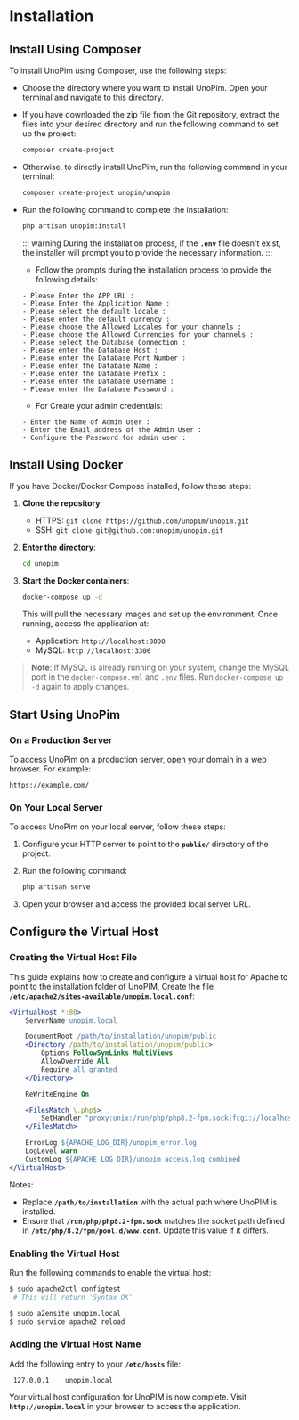 # Installation



## Install Using Composer

To install UnoPim using Composer, use the following steps:

- Choose the directory where you want to install UnoPim. Open your terminal and navigate to this directory.

- If you have downloaded the zip file from the Git repository, extract the files into your desired directory and run the following command to set up the project:

    ```sh
    composer create-project
    ```

- Otherwise, to directly install UnoPim, run the following command in your terminal:

    ```sh
    composer create-project unopim/unopim
    ```

- Run the following command to complete the installation:

    ```sh
    php artisan unopim:install
    ```

    ::: warning
    During the installation process, if the **`.env`** file doesn't exist, the installer will prompt you to provide the necessary information.
    :::

    - Follow the prompts during the installation process to provide the following details:

    ```
    - Please Enter the APP URL :
    - Please Enter the Application Name :
    - Please select the default locale :
    - Please enter the default currency :
    - Please choose the Allowed Locales for your channels :
    - Please choose the Allowed Currencies for your channels :
    - Please select the Database Connection :
    - Please enter the Database Host :
    - Please enter the Database Port Number :
    - Please enter the Database Name :
    - Please enter the Database Prefix :
    - Please enter the Database Username :
    - Please enter the Database Password :
    ```

    - For Create your admin credentials:
    ```
    - Enter the Name of Admin User :
    - Enter the Email address of the Admin User :
    - Configure the Password for admin user :
    ```

## Install Using Docker

If you have Docker/Docker Compose installed, follow these steps:

1. **Clone the repository**:
   - HTTPS: `git clone https://github.com/unopim/unopim.git`
   - SSH: `git clone git@github.com:unopim/unopim.git`

2. **Enter the directory**:
   ```bash
   cd unopim
   ```

3. **Start the Docker containers**:
   ```bash
   docker-compose up -d
   ```

   This will pull the necessary images and set up the environment. Once running, access the application at:

   - Application: `http://localhost:8000`
   - MySQL: `http://localhost:3306`

> **Note**:
> If MySQL is already running on your system, change the MySQL port in the `docker-compose.yml` and `.env` files.
> Run `docker-compose up -d` again to apply changes.

## Start Using UnoPim

### On a Production Server

To access UnoPim on a production server, open your domain in a web browser. For example:

```
https://example.com/
```

### On Your Local Server

To access UnoPim on your local server, follow these steps:

1. Configure your HTTP server to point to the **`public/`** directory of the project.
2. Run the following command:

    ```sh
    php artisan serve
    ```

3. Open your browser and access the provided local server URL.

## Configure the Virtual Host

### Creating the Virtual Host File

This guide explains how to create and configure a virtual host for Apache to point to the installation folder of UnoPIM, Create the file **`/etc/apache2/sites-available/unopim.local.conf`**:

```apache
<VirtualHost *:80>
    ServerName unopim.local

    DocumentRoot /path/to/installation/unopim/public
    <Directory /path/to/installation/unopim/public>
        Options FollowSymLinks MultiViews
        AllowOverride All
        Require all granted
    </Directory>

    ReWriteEngine On

    <FilesMatch \.php$>
        SetHandler "proxy:unix:/run/php/php8.2-fpm.sock|fcgi://localhost/"
    </FilesMatch>

    ErrorLog ${APACHE_LOG_DIR}/unopim_error.log
    LogLevel warn
    CustomLog ${APACHE_LOG_DIR}/unopim_access.log combined
</VirtualHost>
```
Notes:
- Replace **`/path/to/installation`** with the actual path where UnoPIM is installed.
- Ensure that **`/run/php/php8.2-fpm.sock`** matches the socket path defined in **`/etc/php/8.2/fpm/pool.d/www.conf`**. Update this value if it differs.

### Enabling the Virtual Host

Run the following commands to enable the virtual host:

   ```bash
   $ sudo apache2ctl configtest
    # This will return 'Syntax OK'

   $ sudo a2ensite unopim.local
   $ sudo service apache2 reload
   ```
### Adding the Virtual Host Name

Add the following entry to your **`/etc/hosts`** file:

   ```
    127.0.0.1    unopim.local
   ```
Your virtual host configuration for UnoPIM is now complete. Visit **`http://unopim.local`** in your browser to access the application.
